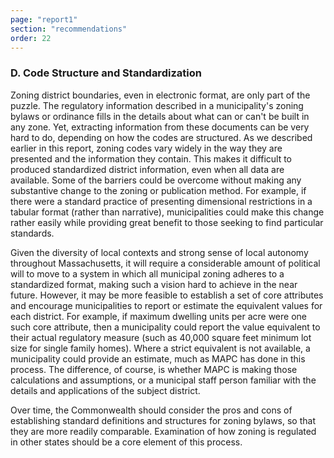 ```yaml
---
page: "report1"
section: "recommendations"
order: 22
---
```

<h3 class="report-section__subtitle">D. Code Structure and Standardization</h3>

Zoning district boundaries, even in electronic format, are only part of the puzzle. The regulatory information described in a municipality's zoning bylaws or ordinance fills in the details about what can or can't be built in any zone. Yet, extracting information from these documents can be very hard to do, depending on how the codes are structured. As we described earlier in this report, zoning codes vary widely in the way they are presented and the information they contain. This makes it difficult to produced standardized district information, even when all data are available. Some of the barriers could be overcome without making any substantive change to the zoning or publication method. For example, if there were a standard practice of presenting dimensional restrictions in a tabular format (rather than narrative), municipalities could make this change rather easily while providing great benefit to those seeking to find particular standards.

Given the diversity of local contexts and strong sense of local autonomy throughout Massachusetts, it will require a considerable amount of political will to move to a system in which all municipal zoning adheres to a standardized format, making such a vision hard to achieve in the near future. However, it may be more feasible to establish a set of core attributes and encourage municipalities to report or estimate the equivalent values for each district. For example, if maximum dwelling units per acre were one such core attribute, then a municipality could report the value equivalent to their actual regulatory measure (such as 40,000 square feet minimum lot size for single family homes). Where a strict equivalent is not available, a municipality could provide an estimate, much as MAPC has done in this process. The difference, of course, is whether MAPC is making those calculations and assumptions, or a municipal staff person familiar with the details and applications of the subject district.

Over time, the Commonwealth should consider the pros and cons of establishing standard definitions and structures for zoning bylaws, so that they are more readily comparable. Examination of how zoning is regulated in other states should be a core element of this process.